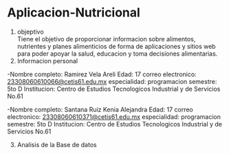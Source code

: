 # Aplicacion-Nutricional
1. objeptivo  
Tiene el objetivo  de proporcionar informacion sobre alimentos, nutrientes y planes alimenticios de forma de aplicaciones y sitios web para poder apoyar la salud, educacion y toma decisiones alimentarias.
2. Informacion personal

-Nombre completo: Ramirez Vela Areli
Edad: 17
correo electronico: 23308060610066@cetis61.edu.mx
especialidad: programacion
semestre: 5to D
Institucion: Centro de Estudios Tecnologicos Industrial y de Servicios No.61

-Nombre completo: Santana Ruiz Kenia Alejandra
Edad: 17
correo electronico: 23308060610371@cetis61.edu.mx
especialidad: programacion
semestre: 5to D
Institucion: Centro de Estudios Tecnologicos Industrial y de Servicios No.61


3. Analisis de la Base de datos